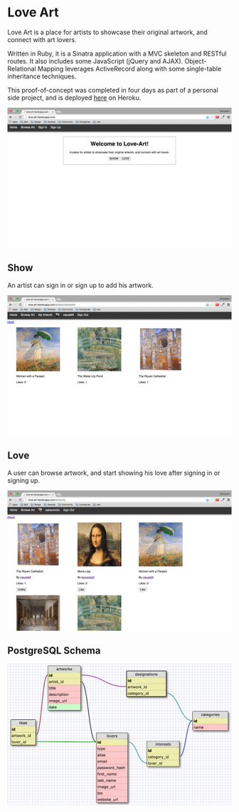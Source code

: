 # Love Art

Love Art is a place for artists to showcase their original artwork, and connect with art lovers.

Written in Ruby, it is a Sinatra application with a MVC skeleton and RESTful routes. It also includes some JavaScript (jQuery and AJAX). Object-Relational Mapping leverages ActiveRecord along with some single-table inheritance techniques.

This proof-of-concept was completed in four days as part of a personal side project, and is deployed [here](http://love-art.herokuapp.com) on Heroku.

![home](imgs/home.png)

## Show

An artist can sign in or sign up to add his artwork.

![show](imgs/show.png)

## Love

A user can browse artwork, and start showing his love after signing in or signing up.

![love](imgs/love.png)

## PostgreSQL Schema

![Love Art Schema](imgs/old-schema.png)
